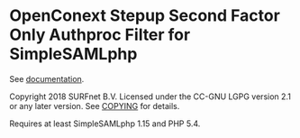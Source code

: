 OpenConext Stepup Second Factor Only Authproc Filter for SimpleSAMLphp
======================================================================

See [documentation](docs/stepupsfo.md).

Copyright 2018 SURFnet B.V.
Licensed under the CC-GNU LGPG version 2.1 or any later version.
See [COPYING](COPYING) for details.

Requires at least SimpleSAMLphp 1.15 and PHP 5.4.
